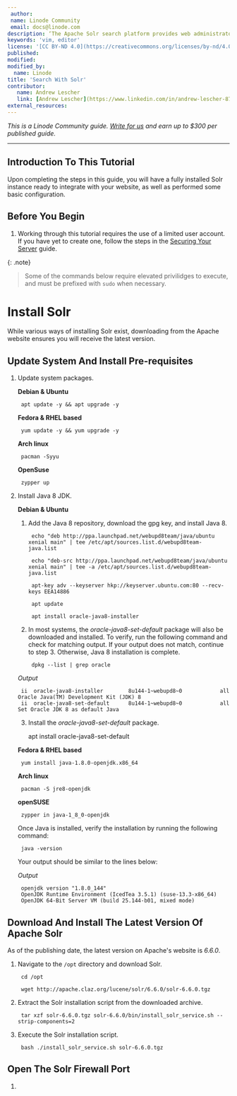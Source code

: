 ```yaml
---
 author:
 name: Linode Community
 email: docs@linode.com
description: ‘The Apache Solr search platform provides web administrators with a customizable and scalable open source solution for managing online content.
keywords: 'vim, editor'
license: '[CC BY-ND 4.0](https://creativecommons.org/licenses/by-nd/4.0)'
published:
modified:
modified_by:
  name: Linode
title: 'Search With Solr'
contributor:
   name: Andrew Lescher
   link: [Andrew Lescher](https://www.linkedin.com/in/andrew-lescher-87027940/)
external_resources:
---
```


*This is a Linode Community guide. [Write for us](/docs/contribute) and earn up to $300 per published guide.*

---

## Introduction To This Tutorial

Upon completing the steps in this guide, you will have a fully installed Solr instance ready to integrate with your website, as well as performed some basic configuration.

## Before You Begin

1. Working through this tutorial requires the use of a limited user account. If you have yet to create one, follow the steps in the [Securing Your Server](/docs/security/securing-your-server) guide.

{: .note}
> Some of the commands below require elevated privilidges to execute, and must be prefixed with `sudo` when necessary.

# Install Solr

While various ways of installing Solr exist, downloading from the Apache website ensures you will receive the latest version.

## Update System And Install Pre-requisites

1. Update system packages.

    **Debian & Ubuntu**

        apt update -y && apt upgrade -y

    **Fedora & RHEL based**

        yum update -y && yum upgrade -y

    **Arch linux**

        pacman -Syyu

    **OpenSuse**

        zypper up

2. Install Java 8 JDK.

    **Debian & Ubuntu**

    1. Add the Java 8 repository, download the gpg key, and install Java 8. 

            echo "deb http://ppa.launchpad.net/webupd8team/java/ubuntu xenial main" | tee /etc/apt/sources.list.d/webupd8team-java.list

            echo "deb-src http://ppa.launchpad.net/webupd8team/java/ubuntu xenial main" | tee -a /etc/apt/sources.list.d/webupd8team-java.list

            apt-key adv --keyserver hkp://keyserver.ubuntu.com:80 --recv-keys EEA14886

            apt update

            apt install oracle-java8-installer 

    2. In most systems, the *oracle-java8-set-default* package will also be downloaded and installed. To verify, run the following command and check for matching output. If your output does not match, continue to step 3. Otherwise, Java 8 installation is complete.

            dpkg --list | grep oracle

    *Output*
        
        ii  oracle-java8-installer        8u144-1~webupd8~0            all          Oracle Java(TM) Development Kit (JDK) 8
        ii  oracle-java8-set-default      8u144-1~webupd8~0            all          Set Oracle JDK 8 as default Java

    3. Install the *oracle-java8-set-default* package.

        apt install oracle-java8-set-default

    **Fedora & RHEL based**

        yum install java-1.8.0-openjdk.x86_64

    **Arch linux**

        pacman -S jre8-openjdk 

    **openSUSE**

        zypper in java-1_8_0-openjdk

    Once Java is installed, verify the installation by running the following command:

        java -version

    Your output should be similar to the lines below:

    *Output*

        openjdk version "1.8.0_144"
        OpenJDK Runtime Environment (IcedTea 3.5.1) (suse-13.3-x86_64)
        OpenJDK 64-Bit Server VM (build 25.144-b01, mixed mode)

## Download And Install The Latest Version Of Apache Solr

As of the publishing date, the latest version on Apache's website is *6.6.0*. 

1. Navigate to the `/opt` directory and download Solr.

        cd /opt

        wget http://apache.claz.org/lucene/solr/6.6.0/solr-6.6.0.tgz

2. Extract the Solr installation script from the downloaded archive.

        tar xzf solr-6.6.0.tgz solr-6.6.0/bin/install_solr_service.sh --strip-components=2

3. Execute the Solr installation script.

        bash ./install_solr_service.sh solr-6.6.0.tgz

## Open The Solr Firewall Port

1. 
